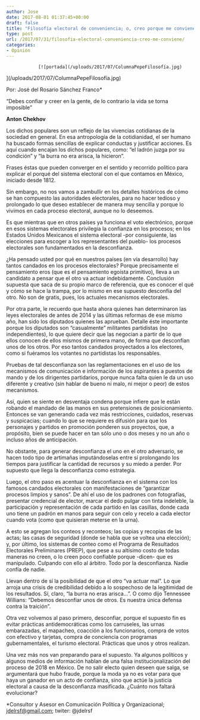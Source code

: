 ```yaml
---
author: Jose
date: 2017-08-01 01:37:45+00:00
draft: false
title: "Filosofía electoral de conveniencia; o, creo porque me conviene"
type: post
url: /2017/07/31/filosofia-electoral-conveniencia-creo-me-conviene/
categories:
- Opinión
---
```



				[![portada](/uploads/2017/07/ColumnaPepeFilosofía.jpg)
](/uploads/2017/07/ColumnaPepeFilosofía.jpg)


Por: José del Rosario Sánchez Franco*




“Debes confiar y creer en la gente, de lo contrario la vida se torna imposible”




**Anton Chekhov**


Los dichos populares son un reflejo de las vivencias cotidianas de la sociedad en general. En esa antropología de la cotidianidad, el ser humano ha buscado formas sencillas de explicar conductas y justificar acciones. Es aquí cuando encajan los dichos populares, como: “el ladrón juzga por su condición” y “la burra no era arisca, la hicieron”.

Frases éstas que pueden converger en el sentido y recorrido político para explicar el porqué del sistema electoral con el que contamos en México, iniciado desde 1812. 

Sin embargo, no nos vamos a zambullir en los detalles históricos de cómo se han compuesto las autoridades electorales, para no hacer tedioso y prolongado lo que deseo establecer de manera muy sencilla y porque lo vivimos en cada proceso electoral, aunque no lo deseemos. 

Es que mientras que en otros países ya funciona el voto electrónico, porque en esos sistemas electorales privilegia la confianza en los procesos; en los Estados Unidos Mexicanos el sistema electoral -por consiguiente, las elecciones para escoger a los representantes del pueblo- los procesos electorales son fundamentados en la desconfianza.

¿Ha pensado usted por qué en nuestros países (en vía desarrollo) hay tantos candados en los procesos electorales? Porque precisamente el pensamiento eros (que es el pensamiento egoísta primitivo), lleva a un candidato a pensar que el otro va actuar indebidamente. Conclusión supuesta que saca de su propio marco de referencia, que es conocer el qué y cómo se hace la trampa, por lo mismo en ese supuesto desconfía del otro. No son de gratis, pues, los actuales mecanismos electorales.

Por otra parte, le recuerdo que hasta ahora quienes han determinaron las leyes electorales de antes de 2014 y las últimas reformas de ese mismo año, han sido los diputados quienes las aprueban. Detalle éste importante porque los diputados son “casualmente” militantes partidistas (no independientes), lo que quiere decir que las negocian a partir de lo que ellos conocen de ellos mismos de primera mano, de forma que desconfían unos de los otros. Por eso tantos candados proyectados a los electores, como si fuéramos los votantes no partidistas los responsables. 

Pruebas de tal desconfianza son las reglamentaciones en el uso de los mecanismos de comunicación e información de los aspirantes a puestos de mando y de los dirigentes partidarios, porque nunca falta quien le da un uso diferente y creativo (sin hablar de bueno ni malo, ni mejor o peor) de estos mecanismos. 

Así, quien se siente en desventaja condena porque infiere que le están robando el mandado de las manos en sus pretensiones de posicionamiento. Entonces se van generando cada vez más restricciones, cuidados, reservas y suspicacias; cuando lo que se requiere es difusión para que los personajes y partidos en promoción ponderen sus proyectos, que, a propósito, bien se puede hacer en tan sólo uno o dos meses y no un año o incluso años de anticipación.

No obstante, para generar desconfianza el uno en el otro adversario, se hacen todo tipo de artimañas imputándoselas entre sí prolongando los tiempos para justificar la cantidad de recursos y su miedo a perder. Por supuesto que llega la desconfianza como estrategia.  

Luego, el otro paso es acentuar la desconfianza en el sistema con los famosos candados electorales con manifestaciones de “garantizar procesos limpios y sanos”. De ahí el uso de los padrones con fotografías, presentar credencial de elector, marcar el dedo pulgar con tinta indeleble, la participación y representación de cada partido en las casillas, donde cada uno tiene un padrón en manos para seguir con celo y recelo a cada elector cuando vota (como que quisieran meterse en la urna).

A esto se agregan los conteos y reconteos; las copias y recopias de las actas; las casas de seguridad (donde se habla que se voltea una elección); y, por último, los sistemas de conteo como el Programa de Resultados Electorales Preliminares (PREP), que pese a su altísimo costo de todas maneras no creen, o lo creen poco confiable porque -dicen- que es manipulado. Culpando con ello al árbitro. Todo por la desconfianza. Nadie confía de nadie.

Llevan dentro de sí la posibilidad de que el otro “va actuar mal”. Lo que arroja una crisis de credibilidad debido a lo sospechoso de la legitimidad de los resultados. Sí, claro, “la burra no eras arisca…”. O como dijo Tennessee Willians: “Debemos desconfiar unos de otros. Es nuestra única defensa contra la traición”. 

Otra vez volvemos al paso primero, desconfiar, porque el supuesto fin es evitar prácticas antidemocráticas como los carruseles, las urnas embarazadas, el mapacheo, coacción a los funcionarios, compra de votos con efectivo y tarjetas, compra de conciencia con programas gubernamentales, el turismo electoral. Prácticas que unos y otros realizan. 

Una vez más nos van preparando para el supuesto. Ya algunos políticos y algunos medios de información hablan de una falsa institucionalización del proceso de 2018 en México. De no salir electo quien deseen que salga, se argumentará que hubo fraude, porque la moda ya no es votar para que haya un ganador en un acto de confianza, sino que actúe la justicia electoral a causa de la desconfianza masificada. ¿Cuánto nos faltará evolucionar? 



*Consultor y Asesor en Comunicación Política y Organizacional; jdelrsf@gmail.com; twiter: @jdelrsf		

